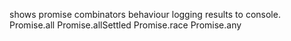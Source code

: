 shows promise combinators behaviour logging results to console.
Promise.all
Promise.allSettled
Promise.race
Promise.any
